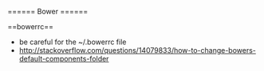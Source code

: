 ====== Bower ======

==bowerrc==
* be careful for the ~/.bowerrc file
* http://stackoverflow.com/questions/14079833/how-to-change-bowers-default-components-folder